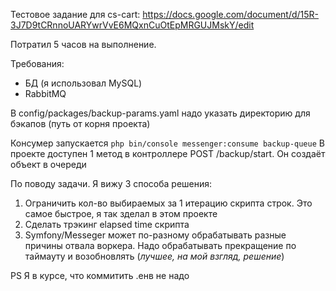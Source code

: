 Тестовое задание для cs-cart: https://docs.google.com/document/d/15R-3J7D9tCRnnoUARYwrVvE6MQxnCuOtEpMRGUJMskY/edit

Потратил 5 часов на выполнение.

Требования:
- БД (я использовал MySQL)
- RabbitMQ

В config/packages/backup-params.yaml надо указать директорию для бэкапов (путь от корня проекта)

Консумер запускается `php bin/console messenger:consume backup-queue`
В проекте доступен 1 метод в контроллере POST /backup/start. Он создаёт объект в очереди

По поводу задачи. Я вижу 3 способа решения:
1) Ограничить кол-во выбираемых за 1 итерацию скрипта строк. Это самое быстрое, я так зделал в этом проекте
2) Сделать трэкинг elapsed time скрипта
3) Symfony/Messeger может по-разному обрабатывать разные причины отвала воркера. Надо обрабатывать прекращение по таймауту и возобновлять (*лучшее, на мой взгляд, решение*)

PS Я в курсе, что коммитить .енв не надо
